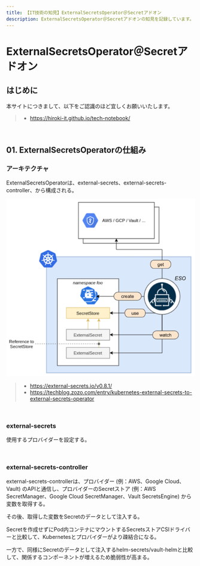 ```yaml
---
title: 【IT技術の知見】ExternalSecretsOperator＠Secretアドオン
description: ExternalSecretsOperator＠Secretアドオンの知見を記録しています。
---
```


# ExternalSecretsOperator＠Secretアドオン

## はじめに

本サイトにつきまして、以下をご認識のほど宜しくお願いいたします。

> - https://hiroki-it.github.io/tech-notebook/

<br>

## 01. ExternalSecretsOperatorの仕組み

### アーキテクチャ

ExternalSecretsOperatorは、external-secrets、external-secrets-controller、から構成される。

![external-secrets-operator_architecture](https://raw.githubusercontent.com/hiroki-it/tech-notebook-images/master/images/external-secrets-operator_architecture.png)

> - https://external-secrets.io/v0.8.1/
> - https://techblog.zozo.com/entry/kubernetes-external-secrets-to-external-secrets-operator

<br>

### external-secrets

使用するプロバイダーを設定する。

<br>

### external-secrets-controller

external-secrets-controllerは、プロバイダー (例：AWS、Google Cloud、Vault) のAPIと通信し、プロバイダーのSecretストア (例：AWS SecretManager、Google Cloud SecretManager、Vault SecretsEngine) から変数を取得する。

その後、取得した変数をSecretのデータとして注入する。

Secretを作成せずにPod内コンテナにマウントするSecretsストアCSIドライバーと比較して、Kubernetesとプロバイダーがより疎結合になる。

一方で、同様にSecretのデータとして注入するhelm-secrets/vault-helmと比較して、関係するコンポーネントが増えるため脆弱性が高まる。

<br>

